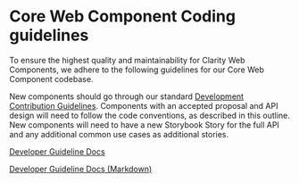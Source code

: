 # Core Web Component Coding guidelines

To ensure the highest quality and maintainability for Clarity Web Components, we
adhere to the following guidelines for our Core Web Component codebase.

New components should go through our standard [Development Contribution Guidelines](./../DEVELOPMENT_CONTRIBUTION.md).
Components with an accepted proposal and API design will need to follow the
code conventions, as described in this outline. New components will need to have
a new Storybook Story for the full API and any additional common use
cases as additional stories.

[Developer Guideline Docs](clarity.design/storybook/core/?path=/docs/internal-documentation-getting-started--page)

[Developer Guideline Docs (Markdown)](https://github.com/vmware/clarity/tree/master/packages/core/docs/development)
